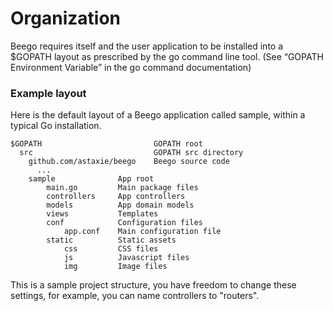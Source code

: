 # Organization

Beego requires itself and the user application to be installed into a $GOPATH layout as prescribed by the go command line tool. (See “GOPATH Environment Variable” in the go command documentation)

### Example layout

Here is the default layout of a Beego application called sample, within a typical Go installation.

	$GOPATH                         GOPATH root
	  src                   		GOPATH src directory
	    github.com/astaxie/beego	Beego source code
	      ...
	    sample              App root
		    main.go         Main package files
		    controllers     App controllers
		    models          App domain models
		    views           Templates
			conf            Configuration files
	        	app.conf    Main configuration file
	      	static          Static assets
		        css         CSS files
		        js          Javascript files
		        img         Image files

This is a sample project structure, you have freedom to change these settings, for example, you can name controllers to "routers".